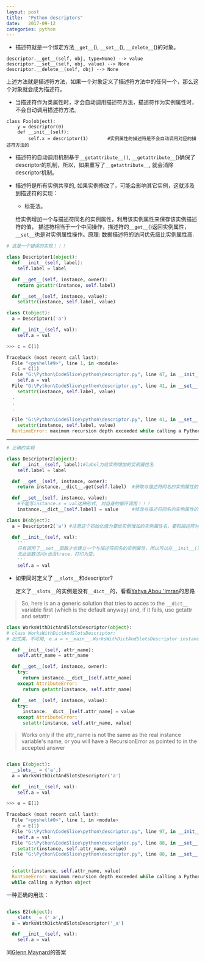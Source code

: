 ```yaml
---
layout: post
title:  "Python descriptors"
date:   2017-09-12
categories: python
---
```


* 描述符就是一个绑定方法`__get__`(), `__set__`(), `__delete__`()的对象。
```
descriptor.__get__(self, obj, type=None) --> value
descriptor.__set__(self, obj, value) --> None
descriptor.__delete__(self, obj) --> None
```
上述方法就是描述符方法，如果一个对象定义了描述符方法中的任何一个，那么这个对象就会成为描述符。

* 当描述符作为类属性时，才会自动调用描述符方法，描述符作为实例属性时，不会自动调用描述符方法。
```
class Foo(object):
    y = descriptor(0)
    def __init__(self):
        self.x = descriptor(1)       #实例属性的描述符是不会自动调用对应的描述符方法的
```

* 描述符的自动调用机制基于`__getattribute__()`, `__getattribute__`()确保了descriptor的机制，所以，如果重写了`__getattribute__`, 就会消除descriptor机制。

* 描述符是所有实例共享的, 如果实例修改了，可能会影响其它实例，这就涉及到描述符的实现：

    * 标签法。

    给实例增加一个与描述符同名的实例属性，利用该实例属性来保存该实例描述符的值，
    描述符相当于一个中间操作，描述符的`__get__`()返回实例属性，`__set__`也是对实例属性操作。原理: 数据描述符的访问优先级比实例属性高.

```python
# 这是一个错误的实现！！！

class Descriptor1(object):
  def __init__(self, label):
    self.label = label

  def __get__(self, instance, owner):
    return getattr(instance, self.label)

  def __set__(self, instance, value):
    setattr(instance, self.label, value)

class C(object):
  a = Descriptor1('a')

  def __init__(self, val):
    self.a = val

>>> c = C(1)

Traceback (most recent call last):
  File "<pyshell#9>", line 1, in <module>
    c = C(1)
  File "G:\Python\CodeSlice\python\descriptor.py", line 47, in __init__
    self.a = val
  File "G:\Python\CodeSlice\python\descriptor.py", line 41, in __set__
    setattr(instance, self.label, value)
  .
  .
  .

  File "G:\Python\CodeSlice\python\descriptor.py", line 41, in __set__
    setattr(instance, self.label, value)
  RuntimeError: maximum recursion depth exceeded while calling a Python object

```

---

```python
# 正确的实现

class Descriptor2(object):
  def __init__(self, label):#label为给实例增加的实例属性名
    self.label = label

  def __get__(self, instance, owner):
    return instance.__dict__.get(self.label)  #获取与描述符同名的实例属性的值 

  def __set__(self, instance, value):
    #不能写instance.x = val这种形式, 对自身的循环调用！！！
    instance.__dict__[self.label] = value     #修改与描述符同名的实例属性的值  

class D(object):
  a = Descriptor2('a') #注意这个初始化值为要给实例增加的实例属性名，要和描述符对象同名。

  def __init__(self, val): 
    '''
    只有调用了__set__函数才会建立一个与描述符同名的实例属性，所以可以在__init__()函数中对描述符赋值。
    无此函数访问x也没trace，打印为空。
    '''
    self.a = val  
```


* 如果同时定义了 `__slots__`和descriptor?

  定义了`__slots__`的实例是没有`__dict__`的，看看[Yahya Abou 'Imran][2]的思路

>So, here is an a generic solution that tries to acces to the `__dict__` variable first (which is the default anyway) and, if it fails, use getattr and setattr:

```python
class WorksWithDictAndSlotsDescriptor(object):
# class WorksWithDictAndSlotsDescriptor: 
# 旧式类，不可用, e.a = <__main__.WorksWithDictAndSlotsDescriptor instance at 0x0000000002E25408>

  def __init__(self, attr_name):
    self.attr_name = attr_name

  def __get__(self, instance, owner):
    try:
      return instance.__dict__[self.attr_name]
    except AttributeError:
      return getattr(instance, self.attr_name)

  def __set__(self, instance, value):
    try:
      instance.__dict__[self.attr_name] = value
    except AttributeError:
      setattr(instance, self.attr_name, value)
```

>Works only if the attr_name is not the same as the real instance variable's name, or you will have a RecursionError as pointed to in the accepted answer

```python

class E(object):
  __slots__ = ('a',)
  a = WorksWithDictAndSlotsDescriptor('a')

  def __init__(self, val): 
    self.a = val 

>>> e = E(1)

Traceback (most recent call last):
  File "<pyshell#0>", line 1, in <module>
    e = E(1)
  File "G:\Python\CodeSlice\python\descriptor.py", line 97, in __init__
    self.a = val
  File "G:\Python\CodeSlice\python\descriptor.py", line 88, in __set__
    setattr(instance, self.attr_name, value)
  File "G:\Python\CodeSlice\python\descriptor.py", line 88, in __set__

  .
  setattr(instance, self.attr_name, value)
  RuntimeError: maximum recursion depth exceeded while calling a Python object recursion depth exceeded 
  while calling a Python object
```

一种正确的用法：

```python

class E2(object):
  __slots__ = ('_a',)
  a = WorksWithDictAndSlotsDescriptor('_a')

  def __init__(self, val): 
    self.a = val 
```

同[Glenn Maynard][2]的答案



[1]: <http://blog.csdn.net/lis_12/article/details/53453665>
[2]: <https://stackoverflow.com/questions/4912499/using-python-descriptors-with-slots>